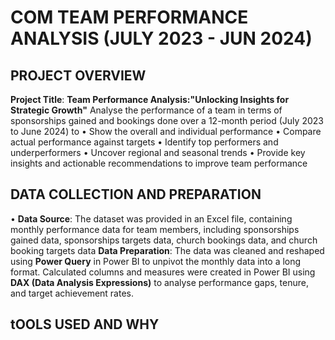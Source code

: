 # COM TEAM PERFORMANCE ANALYSIS (JULY 2023 - JUN 2024)
## PROJECT OVERVIEW
**Project Title**: **Team Performance Analysis:"Unlocking Insights for Strategic Growth"**
 Analyse the performance of a team in terms of sponsorships gained and bookings done over a 12-month period (July 2023 to June 2024) to 
•	Show the overall and individual performance
•	Compare actual performance against targets
•	Identify top performers and underperformers
•	Uncover regional and seasonal trends
•	Provide key insights and actionable recommendations to improve team performance
## DATA COLLECTION AND PREPARATION
•	**Data Source**: The dataset was provided in an Excel file, containing monthly performance data for team members, including sponsorships gained data, sponsorships targets data, church bookings data, and church booking targets data
	**Data Preparation**:
	The data was cleaned and reshaped using **Power Query** in Power BI to unpivot the monthly data into a long format.
	Calculated columns and measures were created in Power BI using **DAX (Data Analysis Expressions)** to analyse performance gaps, tenure, and target achievement rates.
## tOOLS USED AND WHY

